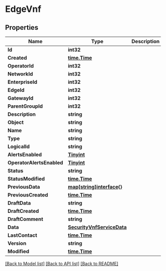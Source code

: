 # EdgeVnf

## Properties

Name | Type | Description | Notes
------------ | ------------- | ------------- | -------------
**Id** | **int32** |  | 
**Created** | [**time.Time**](time.Time.md) |  | 
**OperatorId** | **int32** |  | 
**NetworkId** | **int32** |  | 
**EnterpriseId** | **int32** |  | 
**EdgeId** | **int32** |  | 
**GatewayId** | **int32** |  | 
**ParentGroupId** | **int32** |  | 
**Description** | **string** |  | 
**Object** | **string** |  | 
**Name** | **string** |  | 
**Type** | **string** |  | 
**LogicalId** | **string** |  | 
**AlertsEnabled** | [**Tinyint**](tinyint.md) |  | 
**OperatorAlertsEnabled** | [**Tinyint**](tinyint.md) |  | 
**Status** | **string** |  | 
**StatusModified** | [**time.Time**](time.Time.md) |  | 
**PreviousData** | [**map[string]interface{}**](.md) |  | 
**PreviousCreated** | [**time.Time**](time.Time.md) |  | 
**DraftData** | **string** |  | 
**DraftCreated** | [**time.Time**](time.Time.md) |  | 
**DraftComment** | **string** |  | 
**Data** | [**SecurityVnfServiceData**](security_vnf_service_data.md) |  | 
**LastContact** | [**time.Time**](time.Time.md) |  | 
**Version** | **string** |  | 
**Modified** | [**time.Time**](time.Time.md) |  | 

[[Back to Model list]](../README.md#documentation-for-models) [[Back to API list]](../README.md#documentation-for-api-endpoints) [[Back to README]](../README.md)


